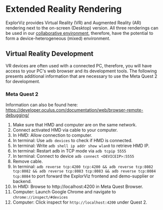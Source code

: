 # Extended Reality Rendering

ExplorViz provides Virtual Reality (VR) and Augmented Reality (AR) rendering next to the on-screen (Desktop) version.
All three renderings can be used in our [collaborative environment](../collaborative-mode/README.md), therefore, have the potential to form a device-heterogeneous (mixed) environment.

## Virtual Reality Development

VR devices are often used with a connected PC, therefore, you will have access to your PC's web browser and its development tools.
The following presents additional information that are necessary to use the Meta Quest 2 for development.

### Meta Quest 2

Information can also be found here: https://developer.oculus.com/documentation/web/browser-remote-debugging/

1. Make sure that HMD and computer are on the same network.
2. Connect activated HMD via cable to your computer.
3. In HMD: Allow connection to computer.
4. In terminal: Use `adb devices` to check if HMD is connected.
5. In terminal: Write `adb shell ip addr show wlan0` to retrieve HMD IP.
6. In terminal: Restart adb in TCP mode via `adb tcpip 5555`
7. In terminal: Connect to device `adb connect <DEVICEIP>:5555`
8. Remove cable.
9. In terminal: `adb reverse tcp:4200 tcp:4200 && adb reverse tcp:8082 tcp:8082 && adb reverse tcp:8083 tcp:8083 && adb reverse tcp:8084 tcp:8084` to port forward the ExplorViz frontend and demo-supplier or backend.
10. In HMD: Browse to http://localhost:4200 in Meta Quest Browser.
11. Computer: Launch Google Chrome and navigate to `chrome://inspect/#devices`
12. Computer: Click inspect for `http://localhost:4200` under Quest 2.
